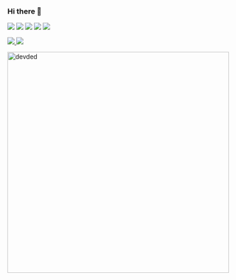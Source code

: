 ### Hi there 👋

<!--
**redsaumon/redsaumon** is a ✨ _special_ ✨ repository because its `README.md` (this file) appears on your GitHub profile.

Here are some ideas to get you started:

- 🔭 I’m currently working on ...
- 🌱 I’m currently learning ...
- 👯 I’m looking to collaborate on ...
- 🤔 I’m looking for help with ...
- 💬 Ask me about ...
- 📫 How to reach me: ...
- 😄 Pronouns: ...
- ⚡ Fun fact: ...
-->

<p>
  <img src= "https://img.shields.io/badge/Python-3766AB?style=for-the-badge&logo=Python&logoColor=white">
    <img src="https://img.shields.io/badge/Django-145C21?style=for-the-badge&logo=Django&logoColor=white"> 
  <img src="https://img.shields.io/badge/MySQL-5295B4?style=for-the-badge&logo=MySQL&logoColor=white"> 
  <img src="https://img.shields.io/badge/AWS-20195A?style=for-the-badge&logo=Amazon-AWS&logoColor=white"> 
  <img src="https://img.shields.io/badge/Docker-2496ED?style=for-the-badge&logo=docker&logoColor=white"> 
</p>
<p>
  <a href="https://velog.io/@yeonu/"> <img src="https://img.shields.io/badge/Velog-4ED998?style=for-the-badge&logo=Vimeo&logoColor=white">
  <a href="mailto:ywhong830@gmail.com"> <img src="https://img.shields.io/badge/Gmail-C63319?style=for-the-badge&logo=Gmail&logoColor=white"> 
</p>
<img src="https://github-readme-stats.vercel.app/api?username=redsaumon&count_private=true&show_icons=true&theme=dracula" alt="devded" width="500"/>
